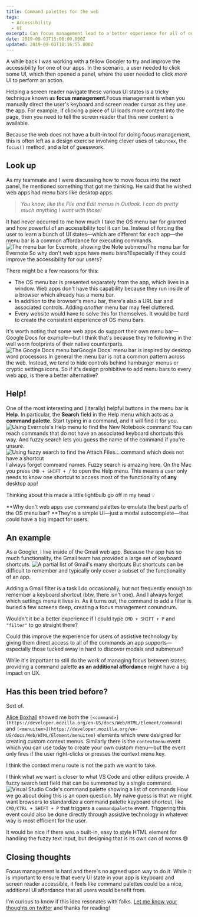```yaml
---
title: Command palettes for the web
tags:
  - Accessibility
  - UI
excerpt: Can focus management lead to a better experience for all of our users?
date: 2019-09-03T15:00:00.000Z
updated: 2019-09-03T18:16:55.000Z
---
```


A while back I was working with a fellow Googler to try and improve the accessibility for one of our apps. In the scenario, a user needed to click some UI, which then opened a panel, where the user needed to click *more* UI to perform an action.

Helping a screen reader navigate these various UI states is a tricky technique known as **focus management**.Focus management is when you manually direct the user's keyboard and screen reader cursor as they use the app. For example, if clicking a piece of UI loads more content into the page, then you need to tell the screen reader that this new content is available.

Because the web does not have a built-in tool for doing focus management, this is often left as a design exercise involving clever uses of `tabindex`, the `focus()` method, and a lot of guesswork.

## Look up

As my teammate and I were discussing how to move focus into the next panel, he mentioned something that got me thinking. He said that he wished web apps had menu bars like desktop apps.

> *You know, like the File and Edit menus in Outlook. I can do pretty much anything I want with those!*

It had never occurred to me how much I take the OS menu bar for granted and how powerful of an accessibility tool it can be. Instead of forcing the user to learn a bunch of UI states—which are different for each app—the menu bar is a common affordance for executing commands.
![The menu bar for Evernote, showing the Note submenu](/images/2019/01/Screen-Shot-2019-01-10-at-10.50.54-PM.png)The menu bar for Evernote
So why don't web apps have menu bars?Especially if they could improve the accessibility for our users?

There might be a few reasons for this:

- The OS menu bar is presented separately from the app, which lives in a window. Web apps don't have this capability because they run inside of a browser which already has a menu bar.
- In addition to the browser's menu bar, there's also a URL bar and associated controls. Adding *another* menu bar may feel cluttered.
- Every website would have to solve this for themselves. It would be hard to create the consistent experience of OS menu bars.

It's worth noting that some web apps do support their own menu bar—Google Docs for example—but I think that's because they're following in the well worn footprints of their native counterparts.
![The Google Docs menu bar](/images/2019/01/Screen-Shot-2019-01-19-at-9.13.28-AM.png)Google Docs' menu bar is inspired by desktop word processors
In general the menu bar is not a common pattern across the web. Instead, we tend to hide controls behind hamburger menus or cryptic settings icons. So if it's design prohibitive to add menu bars to every web app, is there a better alternative?

## Help!

One of the most interesting and (literally) helpful buttons in the menu bar is **Help**. In particular, the **Search** field in the Help menu which acts as a **command palette**. Start typing in a command, and it will find it for you.
![Using Evernote's Help menu to find the New Notebook command](/images/2019/01/Screen-Shot-2019-01-10-at-11.03.43-PM-2.png)
You can reach commands that do not have an associated keyboard shortcuts this way. And fuzzy search lets you guess the name of the command if you're unsure.
![Using fuzzy search to find the Attach Files... command which does not have a shortcut](/images/2019/01/Screen-Shot-2019-01-10-at-11.14.42-PM-1.png)I always forget command names. Fuzzy search is amazing here.
On the Mac you press `CMD + SHIFT + /` to open the Help menu. This means a user only needs to know one shortcut to access most of the functionality of **any** desktop app!

Thinking about this made a little lightbulb go off in my head 💡

**Why don't web apps use command palettes to emulate the best parts of the OS menu bar? **They're a simple UI—just a modal autocomplete—that could have a big impact for users.

## An example

As a Googler, I live inside of the Gmail web app. Because the app has so much functionality, the Gmail team has provided a large set of keyboard shortcuts.
![A partial list of Gmail's many shortcuts](/images/2019/01/Screen-Shot-2019-01-10-at-11.48.30-PM.png)
But shortcuts can be difficult to remember and typically only cover a subset of the functionality of an app.

Adding a Gmail filter is a task I do occasionally, but not frequently enough to remember a keyboard shortcut (btw, there isn't one). And I always forget which settings menu it lives in. As it turns out, the command to add a filter is buried a few screens deep, creating a focus management conundrum.

Wouldn't it be a better experience if I could type `CMD + SHIFT + P` and `"filter"` to go straight there?

Could this improve the experience for users of assistive technology by giving them direct access to all of the commands an app supports—especially those tucked away in hard to discover modals and submenus?

While it's important to still do the work of managing focus between states; providing a command palette **as an additional affordance** might have a big impact on UX.

## Has this been tried before?

Sort of.

[Alice Boxhall](https://twitter.com/sundress) showed me both the `[<command>](https://developer.mozilla.org/en-US/docs/Web/HTML/Element/command)` and `[<menuitem>](https://developer.mozilla.org/en-US/docs/Web/HTML/Element/menuitem)` elements which were designed for creating custom context menus. Similarly there is the `contextmenu` event which you can use today to create your own custom menu—but the event only fires if the user right-clicks or presses the context menu key.

I think the context menu route is not the path we want to take.

I think what we want is closer to what VS Code and other editors provide. A fuzzy search text field that can be summoned by a single command.
![Visual Studio Code's command palette showing a list of commands](/images/2019/01/commands.png)
How we go about doing this is an open question. My naive guess is that we might want browsers to standardize a command palette keyboard shortcut, like `CMD/CTRL + SHIFT + P` that triggers a `commandpalette` event. Triggering this event could also be done directly through assistive technology in whatever way is most efficient for the user.

It would be nice if there was a built-in, easy to style HTML element for handling the fuzzy text input, but designing that is its own can of worms 😅

## Closing thoughts

Focus management is hard and there's no agreed upon way to do it. While it is important to ensure that every UI state in your app is keyboard and screen reader accessible, it feels like command palettes could be a nice, additional UI affordance that all users would benefit from.

I'm curious to know if this idea resonates with folks. [Let me know your thoughts on twitter](https://twitter.com/rob_dodson) and thanks for reading! 
